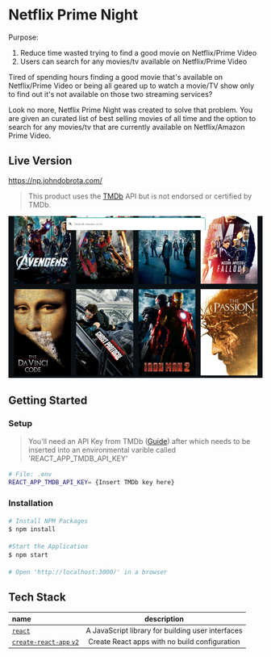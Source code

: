 # Netflix Prime Night

Purpose:

1. Reduce time wasted trying to find a good movie on Netflix/Prime Video
2. Users can search for any movies/tv available on Netflix/Prime Video

Tired of spending hours finding a good movie that's available on Netflix/Prime Video or being all geared up
to watch a movie/TV show only to find out it's not available on those two streaming services?

Look no more, Netflix Prime Night was created to solve that problem. You are given an curated list of
best selling movies of all time and the option to search for any movies/tv that are currently available on Netflix/Amazon Prime Video.

## Live Version

https://np.johndobrota.com/

> This product uses the [TMDb](https://www.themoviedb.org/) API but is not endorsed or certified by TMDb.

![Netflix Prime Picture](np_pic.png)

## Getting Started

### Setup

> You'll need an API Key from TMDb ([Guide](https://developers.themoviedb.org/3/getting-started/introduction))
> after which needs to be inserted into an environmental varible called 'REACT_APP_TMDB_API_KEY'

```bash
# File: .env
REACT_APP_TMDB_API_KEY= {Insert TMDb key here}

```

### Installation

```bash
# Install NPM Packages
$ npm install

#Start the Application
$ npm start

# Open 'http://localhost:3000/' in a browser

```

## Tech Stack

| name                                                                    |                    description                    |
| :---------------------------------------------------------------------- | :-----------------------------------------------: |
| [`react`](https://reactjs.org/)                                         | A JavaScript library for building user interfaces |
| [`create-react-app` `v2`](https://github.com/facebook/create-react-app) |   Create React apps with no build configuration   |
